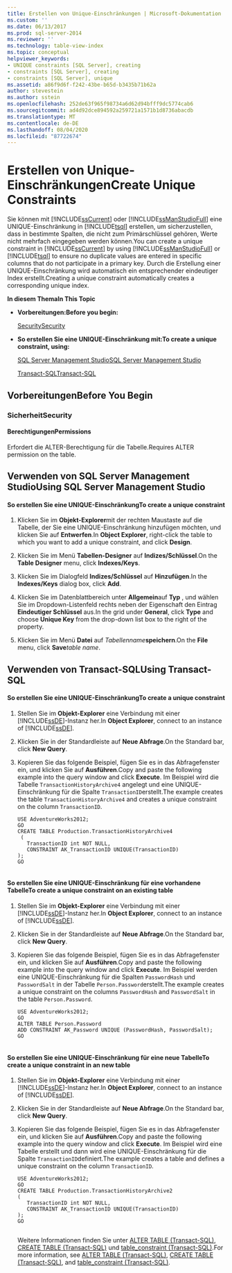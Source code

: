 ```yaml
---
title: Erstellen von Unique-Einschränkungen | Microsoft-Dokumentation
ms.custom: ''
ms.date: 06/13/2017
ms.prod: sql-server-2014
ms.reviewer: ''
ms.technology: table-view-index
ms.topic: conceptual
helpviewer_keywords:
- UNIQUE constraints [SQL Server], creating
- constraints [SQL Server], creating
- constraints [SQL Server], unique
ms.assetid: a86f9d6f-f242-43be-b65d-b3435b71b62a
author: stevestein
ms.author: sstein
ms.openlocfilehash: 252de63f965f98734a6d62d94bfff9dc5774cab6
ms.sourcegitcommit: ad4d92dce894592a259721a1571b1d8736abacdb
ms.translationtype: MT
ms.contentlocale: de-DE
ms.lasthandoff: 08/04/2020
ms.locfileid: "87722674"
---
```

# <a name="create-unique-constraints"></a><span data-ttu-id="669a1-102">Erstellen von Unique-Einschränkungen</span><span class="sxs-lookup"><span data-stu-id="669a1-102">Create Unique Constraints</span></span>
  <span data-ttu-id="669a1-103">Sie können mit [!INCLUDE[ssCurrent](../../includes/sscurrent-md.md)] oder [!INCLUDE[ssManStudioFull](../../includes/ssmanstudiofull-md.md)] eine UNIQUE-Einschränkung in [!INCLUDE[tsql](../../includes/tsql-md.md)] erstellen, um sicherzustellen, dass in bestimmte Spalten, die nicht zum Primärschlüssel gehören, Werte nicht mehrfach eingegeben werden können.</span><span class="sxs-lookup"><span data-stu-id="669a1-103">You can create a unique constraint in [!INCLUDE[ssCurrent](../../includes/sscurrent-md.md)] by using [!INCLUDE[ssManStudioFull](../../includes/ssmanstudiofull-md.md)] or [!INCLUDE[tsql](../../includes/tsql-md.md)] to ensure no duplicate values are entered in specific columns that do not participate in a primary key.</span></span> <span data-ttu-id="669a1-104">Durch die Erstellung einer UNIQUE-Einschränkung wird automatisch ein entsprechender eindeutiger Index erstellt.</span><span class="sxs-lookup"><span data-stu-id="669a1-104">Creating a unique constraint automatically creates a corresponding unique index.</span></span>  
  
 <span data-ttu-id="669a1-105">**In diesem Thema**</span><span class="sxs-lookup"><span data-stu-id="669a1-105">**In This Topic**</span></span>  
  
-   <span data-ttu-id="669a1-106">**Vorbereitungen:**</span><span class="sxs-lookup"><span data-stu-id="669a1-106">**Before you begin:**</span></span>  
  
     [<span data-ttu-id="669a1-107">Security</span><span class="sxs-lookup"><span data-stu-id="669a1-107">Security</span></span>](#Security)  
  
-   <span data-ttu-id="669a1-108">**So erstellen Sie eine UNIQUE-Einschränkung mit:**</span><span class="sxs-lookup"><span data-stu-id="669a1-108">**To create a unique constraint, using:**</span></span>  
  
     [<span data-ttu-id="669a1-109">SQL Server Management Studio</span><span class="sxs-lookup"><span data-stu-id="669a1-109">SQL Server Management Studio</span></span>](#SSMSProcedure)  
  
     [<span data-ttu-id="669a1-110">Transact-SQL</span><span class="sxs-lookup"><span data-stu-id="669a1-110">Transact-SQL</span></span>](#TsqlProcedure)  
  
##  <a name="before-you-begin"></a><a name="BeforeYouBegin"></a> <span data-ttu-id="669a1-111">Vorbereitungen</span><span class="sxs-lookup"><span data-stu-id="669a1-111">Before You Begin</span></span>  
  
###  <a name="security"></a><a name="Security"></a> <span data-ttu-id="669a1-112">Sicherheit</span><span class="sxs-lookup"><span data-stu-id="669a1-112">Security</span></span>  
  
####  <a name="permissions"></a><a name="Permissions"></a> <span data-ttu-id="669a1-113">Berechtigungen</span><span class="sxs-lookup"><span data-stu-id="669a1-113">Permissions</span></span>  
 <span data-ttu-id="669a1-114">Erfordert die ALTER-Berechtigung für die Tabelle.</span><span class="sxs-lookup"><span data-stu-id="669a1-114">Requires ALTER permission on the table.</span></span>  
  
##  <a name="using-sql-server-management-studio"></a><a name="SSMSProcedure"></a> <span data-ttu-id="669a1-115">Verwenden von SQL Server Management Studio</span><span class="sxs-lookup"><span data-stu-id="669a1-115">Using SQL Server Management Studio</span></span>  
  
#### <a name="to-create-a-unique-constraint"></a><span data-ttu-id="669a1-116">So erstellen Sie eine UNIQUE-Einschränkung</span><span class="sxs-lookup"><span data-stu-id="669a1-116">To create a unique constraint</span></span>  
  
1.  <span data-ttu-id="669a1-117">Klicken Sie im **Objekt-Explorer**mit der rechten Maustaste auf die Tabelle, der Sie eine UNIQUE-Einschränkung hinzufügen möchten, und klicken Sie auf **Entwerfen**.</span><span class="sxs-lookup"><span data-stu-id="669a1-117">In **Object Explorer**, right-click the table to which you want to add a unique constraint, and click **Design**.</span></span>  
  
2.  <span data-ttu-id="669a1-118">Klicken Sie im Menü **Tabellen-Designer** auf **Indizes/Schlüssel**.</span><span class="sxs-lookup"><span data-stu-id="669a1-118">On the **Table Designer** menu, click **Indexes/Keys**.</span></span>  
  
3.  <span data-ttu-id="669a1-119">Klicken Sie im Dialogfeld **Indizes/Schlüssel** auf **Hinzufügen**.</span><span class="sxs-lookup"><span data-stu-id="669a1-119">In the **Indexes/Keys** dialog box, click **Add**.</span></span>  
  
4.  <span data-ttu-id="669a1-120">Klicken Sie im Datenblattbereich unter **Allgemein**auf **Typ** , und wählen Sie im Dropdown-Listenfeld rechts neben der Eigenschaft den Eintrag **Eindeutiger Schlüssel** aus.</span><span class="sxs-lookup"><span data-stu-id="669a1-120">In the grid under **General**, click **Type** and choose **Unique Key** from the drop-down list box to the right of the property.</span></span>  
  
5.  <span data-ttu-id="669a1-121">Klicken Sie im Menü **Datei** auf _Tabellenname_**speichern**.</span><span class="sxs-lookup"><span data-stu-id="669a1-121">On the **File** menu, click **Save**_table name_.</span></span>  
  
##  <a name="using-transact-sql"></a><a name="TsqlProcedure"></a> <span data-ttu-id="669a1-122">Verwenden von Transact-SQL</span><span class="sxs-lookup"><span data-stu-id="669a1-122">Using Transact-SQL</span></span>  
  
#### <a name="to-create-a-unique-constraint"></a><span data-ttu-id="669a1-123">So erstellen Sie eine UNIQUE-Einschränkung</span><span class="sxs-lookup"><span data-stu-id="669a1-123">To create a unique constraint</span></span>  
  
1.  <span data-ttu-id="669a1-124">Stellen Sie im **Objekt-Explorer** eine Verbindung mit einer [!INCLUDE[ssDE](../../includes/ssde-md.md)]-Instanz her.</span><span class="sxs-lookup"><span data-stu-id="669a1-124">In **Object Explorer**, connect to an instance of [!INCLUDE[ssDE](../../includes/ssde-md.md)].</span></span>  
  
2.  <span data-ttu-id="669a1-125">Klicken Sie in der Standardleiste auf **Neue Abfrage**.</span><span class="sxs-lookup"><span data-stu-id="669a1-125">On the Standard bar, click **New Query**.</span></span>  
  
3.  <span data-ttu-id="669a1-126">Kopieren Sie das folgende Beispiel, fügen Sie es in das Abfragefenster ein, und klicken Sie auf **Ausführen**.</span><span class="sxs-lookup"><span data-stu-id="669a1-126">Copy and paste the following example into the query window and click **Execute**.</span></span> <span data-ttu-id="669a1-127">Im Beispiel wird die Tabelle `TransactionHistoryArchive4` angelegt und eine UNIQUE-Einschränkung für die Spalte `TransactionID`erstellt.</span><span class="sxs-lookup"><span data-stu-id="669a1-127">The example creates the table `TransactionHistoryArchive4` and creates a unique constraint on the column `TransactionID`.</span></span>  
  
    ```  
    USE AdventureWorks2012;  
    GO  
    CREATE TABLE Production.TransactionHistoryArchive4  
     (  
       TransactionID int NOT NULL,   
       CONSTRAINT AK_TransactionID UNIQUE(TransactionID)   
    );   
    GO  
  
    ```  
  
#### <a name="to-create-a-unique-constraint-on-an-existing-table"></a><span data-ttu-id="669a1-128">So erstellen Sie eine UNIQUE-Einschränkung für eine vorhandene Tabelle</span><span class="sxs-lookup"><span data-stu-id="669a1-128">To create a unique constraint on an existing table</span></span>  
  
1.  <span data-ttu-id="669a1-129">Stellen Sie im **Objekt-Explorer** eine Verbindung mit einer [!INCLUDE[ssDE](../../includes/ssde-md.md)]-Instanz her.</span><span class="sxs-lookup"><span data-stu-id="669a1-129">In **Object Explorer**, connect to an instance of [!INCLUDE[ssDE](../../includes/ssde-md.md)].</span></span>  
  
2.  <span data-ttu-id="669a1-130">Klicken Sie in der Standardleiste auf **Neue Abfrage**.</span><span class="sxs-lookup"><span data-stu-id="669a1-130">On the Standard bar, click **New Query**.</span></span>  
  
3.  <span data-ttu-id="669a1-131">Kopieren Sie das folgende Beispiel, fügen Sie es in das Abfragefenster ein, und klicken Sie auf **Ausführen**.</span><span class="sxs-lookup"><span data-stu-id="669a1-131">Copy and paste the following example into the query window and click **Execute**.</span></span> <span data-ttu-id="669a1-132">Im Beispiel werden eine UNIQUE-Einschränkung für die Spalten `PasswordHash` und `PasswordSalt` in der Tabelle `Person.Password`erstellt.</span><span class="sxs-lookup"><span data-stu-id="669a1-132">The example creates a unique constraint on the columns `PasswordHash` and `PasswordSalt` in the table `Person.Password`.</span></span>  
  
    ```  
    USE AdventureWorks2012;   
    GO  
    ALTER TABLE Person.Password   
    ADD CONSTRAINT AK_Password UNIQUE (PasswordHash, PasswordSalt);   
    GO  
  
    ```  
  
#### <a name="to-create-a-unique-constraint-in-an-new-table"></a><span data-ttu-id="669a1-133">So erstellen Sie eine UNIQUE-Einschränkung für eine neue Tabelle</span><span class="sxs-lookup"><span data-stu-id="669a1-133">To create a unique constraint in an new table</span></span>  
  
1.  <span data-ttu-id="669a1-134">Stellen Sie im **Objekt-Explorer** eine Verbindung mit einer [!INCLUDE[ssDE](../../includes/ssde-md.md)]-Instanz her.</span><span class="sxs-lookup"><span data-stu-id="669a1-134">In **Object Explorer**, connect to an instance of [!INCLUDE[ssDE](../../includes/ssde-md.md)].</span></span>  
  
2.  <span data-ttu-id="669a1-135">Klicken Sie in der Standardleiste auf **Neue Abfrage**.</span><span class="sxs-lookup"><span data-stu-id="669a1-135">On the Standard bar, click **New Query**.</span></span>  
  
3.  <span data-ttu-id="669a1-136">Kopieren Sie das folgende Beispiel, fügen Sie es in das Abfragefenster ein, und klicken Sie auf **Ausführen**.</span><span class="sxs-lookup"><span data-stu-id="669a1-136">Copy and paste the following example into the query window and click **Execute**.</span></span> <span data-ttu-id="669a1-137">Im Beispiel wird eine Tabelle erstellt und dann wird eine UNIQUE-Einschränkung für die Spalte `TransactionID`definiert.</span><span class="sxs-lookup"><span data-stu-id="669a1-137">The example creates a table and defines a unique constraint on the column `TransactionID`.</span></span>  
  
    ```  
    USE AdventureWorks2012;  
    GO  
    CREATE TABLE Production.TransactionHistoryArchive2  
    (  
       TransactionID int NOT NULL,  
       CONSTRAINT AK_TransactionID UNIQUE(TransactionID)  
    );  
    GO  
  
    ```  
  
     <span data-ttu-id="669a1-138">Weitere Informationen finden Sie unter [ALTER TABLE &#40;Transact-SQL&#41;](/sql/t-sql/statements/alter-table-transact-sql), [CREATE TABLE &#40;Transact-SQL&#41;](/sql/t-sql/statements/create-table-transact-sql) und [table_constraint &#40;Transact-SQL&#41;](/sql/relational-databases/system-information-schema-views/table-constraints-transact-sql).</span><span class="sxs-lookup"><span data-stu-id="669a1-138">For more information, see [ALTER TABLE &#40;Transact-SQL&#41;](/sql/t-sql/statements/alter-table-transact-sql), [CREATE TABLE &#40;Transact-SQL&#41;](/sql/t-sql/statements/create-table-transact-sql), and [table_constraint &#40;Transact-SQL&#41;](/sql/relational-databases/system-information-schema-views/table-constraints-transact-sql).</span></span>  
  
###  <a name="TsqlExample"></a>  
